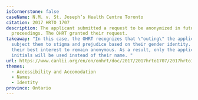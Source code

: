 ```yaml
---
isCornerstone: false
caseName: N.M. v. St. Joseph’s Health Centre Toronto
citation: 2017 HRTO 1707
description: The applicant submitted a request to be anonymized in future
  proceedings. The OHRT granted their request.
takeaway: "In this case, the OHRT recognizes that \"outing\" the applicant would
  subject them to stigma and prejudice based on their gender identity. It is in
  their best interest to remain anonymous. As a result, only the applicant's
  initials will be used instead of their name. "
url: https://www.canlii.org/en/on/onhrt/doc/2017/2017hrto1707/2017hrto1707.html?searchUrlHash=AAAAAQBPImdlbmRlciBleHByZXNzaW9uIiwgImdlbmRlciBpZGVudGl0eSIsICJnZW5kZXIiLCAiZGlzY3JpbWluYXRpb24iLCB0cmFuc2dlbmRlcgAAAAAB&resultIndex=15
themes:
  - Accessibility and Accomodation
  - Names
  - Identity
province: Ontario
---
```


